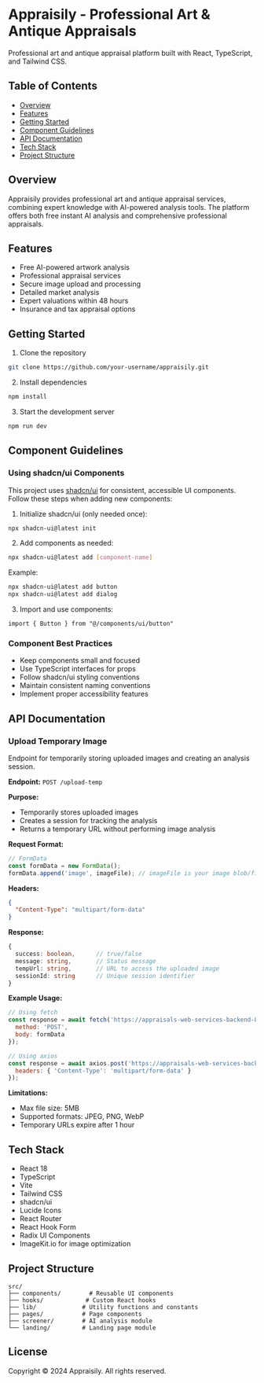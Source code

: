 <!-- omit in toc -->
# Appraisily - Professional Art & Antique Appraisals

Professional art and antique appraisal platform built with React, TypeScript, and Tailwind CSS.

## Table of Contents
- [Overview](#overview)
- [Features](#features)
- [Getting Started](#getting-started)
- [Component Guidelines](#component-guidelines)
- [API Documentation](#api-documentation)
- [Tech Stack](#tech-stack)
- [Project Structure](#project-structure)

## Overview

Appraisily provides professional art and antique appraisal services, combining expert knowledge with AI-powered analysis tools. The platform offers both free instant AI analysis and comprehensive professional appraisals.

## Features

- Free AI-powered artwork analysis
- Professional appraisal services
- Secure image upload and processing
- Detailed market analysis
- Expert valuations within 48 hours
- Insurance and tax appraisal options

## Getting Started

1. Clone the repository
```bash
git clone https://github.com/your-username/appraisily.git
```

2. Install dependencies
```bash
npm install
```

3. Start the development server
```bash
npm run dev
```

## Component Guidelines

### Using shadcn/ui Components

This project uses [shadcn/ui](https://ui.shadcn.com/) for consistent, accessible UI components. Follow these steps when adding new components:

1. Initialize shadcn/ui (only needed once):
```bash
npx shadcn-ui@latest init
```

2. Add components as needed:
```bash
npx shadcn-ui@latest add [component-name]
```

Example:
```bash
npx shadcn-ui@latest add button
npx shadcn-ui@latest add dialog
```

3. Import and use components:
```tsx
import { Button } from "@/components/ui/button"
```

### Component Best Practices

- Keep components small and focused
- Use TypeScript interfaces for props
- Follow shadcn/ui styling conventions
- Maintain consistent naming conventions
- Implement proper accessibility features

## API Documentation

### Upload Temporary Image

Endpoint for temporarily storing uploaded images and creating an analysis session.

**Endpoint:** `POST /upload-temp`

**Purpose:**
- Temporarily stores uploaded images
- Creates a session for tracking the analysis
- Returns a temporary URL without performing image analysis

**Request Format:**
```javascript
// FormData
const formData = new FormData();
formData.append('image', imageFile); // imageFile is your image blob/file
```

**Headers:**
```json
{
  "Content-Type": "multipart/form-data"
}
```

**Response:**
```typescript
{
  success: boolean,      // true/false
  message: string,       // Status message
  tempUrl: string,       // URL to access the uploaded image
  sessionId: string      // Unique session identifier
}
```

**Example Usage:**
```javascript
// Using fetch
const response = await fetch('https://appraisals-web-services-backend-856401495068.us-central1.run.app/upload-temp', {
  method: 'POST',
  body: formData
});

// Using axios
const response = await axios.post('https://appraisals-web-services-backend-856401495068.us-central1.run.app/upload-temp', formData, {
  headers: { 'Content-Type': 'multipart/form-data' }
});
```

**Limitations:**
- Max file size: 5MB
- Supported formats: JPEG, PNG, WebP
- Temporary URLs expire after 1 hour

## Tech Stack

- React 18
- TypeScript
- Vite
- Tailwind CSS
- shadcn/ui
- Lucide Icons
- React Router
- React Hook Form
- Radix UI Components
- ImageKit.io for image optimization

## Project Structure

```
src/
├── components/        # Reusable UI components
├── hooks/            # Custom React hooks
├── lib/             # Utility functions and constants
├── pages/           # Page components
├── screener/        # AI analysis module
└── landing/         # Landing page module
```

## License

Copyright © 2024 Appraisily. All rights reserved.